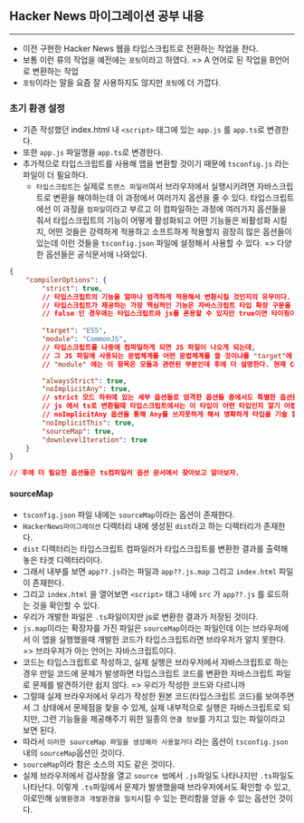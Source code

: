 ## Hacker News 마이그레이션 공부 내용

---

- 이전 구현한 Hacker News 웹을 타입스크립트로 전환하는 작업을 한다.
- 보통 이런 류의 작업을 예전에는 `포팅`이라고 하였다. => A 언어로 된 작업을 B언어로 변환하는 작업
- `포팅`이라는 말을 요즘 잘 사용하지도 않지만 `포팅`에 더 가깝다.

### 초기 환경 설정
- 기존 작성했던 index.html 내 `<script>` 태그에 있는 `app.js` 를 `app.ts`로 변경한다. 
- 또한 `app.js` 파일명을 `app.ts`로 변경한다.
- 추가적으로 타입스크립트를 사용해 앱을 변환할 것이기 때문에 `tsconfig.js` 라는 파일이 더 필요하다.
  - `타입스크립트`는 실제로 `트랜스 파일러`여서 브라우저에서 실행시키려면 자바스크립트로 변환을 해야하는데 이 과정에서 여러가지 옵션을 줄 수 있다. 타입스크립트에선 이 과정을 `컴파일`이라고 부르고 이 컴파일하는 과정에 여러가지 옵션들을 줘서 타입스크립트의 기능이 어떻게 활성화되고 어떤 기능들은 비활성화 시킬지, 어떤 것들은 강력하게 적용하고 소프트하게 적용할지 굉장히 많은 옵션들이 있는데 이런 것들을 `tsconfig.json` 파일에 설정해서 사용할 수 있다. => 다양한 옵션들은 공식문서에 나와있다.

```json
{
    "compilerOptions": {
        "strict": true, 
        // 타입스크립트의 기능을 얼마나 엄격하게 적용해서 변환시킬 것인지의 유무이다. 
        // 타입스크립트가 제공하는 가장 핵심적인 기능은 자바스크립트 타입 확장 구문을 제공하는 것이다.
        // false 인 경우에는 타입스크립트와 js를 혼용할 수 있지만 true이면 타이핑이 필요한 곳에서는 타입을 정해줘야한다.
        
        "target": "ES5",
        "module": "CommonJS",
        // 타입스크립트를 나중에 컴파일하게 되면 JS 파일이 나오게 되는데, 
        // 그 JS 파일에 사용되는 문법체계를 어떤 문법체계를 쓸 것이냐를 "target"에 명시하고
        // "module" 에는 이 항목은 모듈과 관련된 부분인데 후에 더 설명한다. 현재 CommonJS는 디폴트 값이다.

        "alwaysStrict": true,
        "noImplicitAny": true,
        // strict 모드 하위에 있는 세부 옵션들로 엄격한 옵션들 중에서도 특별한 옵션들이다. 이렇게 세부 옵션을 끄고 켤 수 있다. 
        // js 에서 ts로 변환될때 타입스크립트에서는 이 타입이 어떤 타입인지 알기 어렵기 때문에 기본적으로 어떤 타입이든 다 된다 라는 의미에서 Any라는 타입을 가지는데, 
        // noImplicitAny 옵션을 통해 Any를 쓰지못하게 해서 명확하게 타입을 기술 할수 있도록 하는 옵션을 제공한다.
        "noImplicitThis": true,
        "sourceMap": true,
        "downlevelIteration": true
    }
}

// 후에 더 필요한 옵션들은 ts컴파일러 옵션 문서에서 찾아보고 알아보자.
```

#### sourceMap 
- `tsconfig.json` 파일 내에는 `sourceMap`이라는 옵션이 존재한다.
- `HackerNews마이그레이션` 디렉터리 내에 생성된 `dist`라고 하는 디렉터리가 존재한다. 
- `dist` 디렉터리는 타입스크립트 컴파일러가 타입스크립트를 변환한 결과를 출력해 놓은 타겟 디렉터리이다.
- 그래서 내부를 보면 `app??.js`라는 파일과 `app??.js.map` 그리고 `index.html` 파일이 존재한다.
- 그리고 `index.html` 을 열어보면 `<script>` 태그 내에 `src` 가 `app??.js` 를 로드하는 것을 확인할 수 있다.
- 우리가 개발한 파일은 `.ts`파일이지만 js로 변환한 결과가 저장된 것이다. 
- `js.map`이라는 확장자를 가진 파일은 `sourceMap`이라는 파일인데 이는 브라우저에서 이 앱을 실행했을때 개발한 코드가 타입스크립트라면 브라우저가 알지 못한다. => 브라우저가 아는 언어는 자바스크립트이다.
- 코드는 타입스크립트로 작성하고, 실제 실행은 브라우저에서 자바스크립트로 하는 경우 만일 코드에 문제가 발생하면 타입스크립트 코드를 변환한 자바스크립트 파일로 문제를 발견하기란 쉽지 않다. => 우리가 작성한 코드와 다르니까
- 그럴때 실제 브라우저에서 우리가 작성한 원본 코드(타입스크립트 코드)를 보여주면서 그 상태에서 문제점을 찾을 수 있게, 실제 내부적으로 실행은 자바스크립트로 되지만, 그런 기능들을 제공해주기 위한 일종의 `연결 정보`를 가지고 있는 파일이라고 보면 된다. 
- 따라서 `이러한 sourceMap 파일을 생성해라 사용할거다` 라는 옵션이 `tsconfig.json` 내의 `sourceMap`옵션인 것이다.
- `sourceMap`이라 함은 소스의 지도 같은 것이다.
- 실제 브라우저에서 검사창을 열고 `source 탭`에서 `.js`파일도 나타나지만 `.ts`파일도 나타난다. 이렇게 `.ts`파일에서 문제가 발생했을때 브라우저에서도 확인할 수 있고, 이로인해 `실행환경과 개발환경을 일치`시킬 수 있는 편리함을 얻을 수 있는 옵션인 것이다.